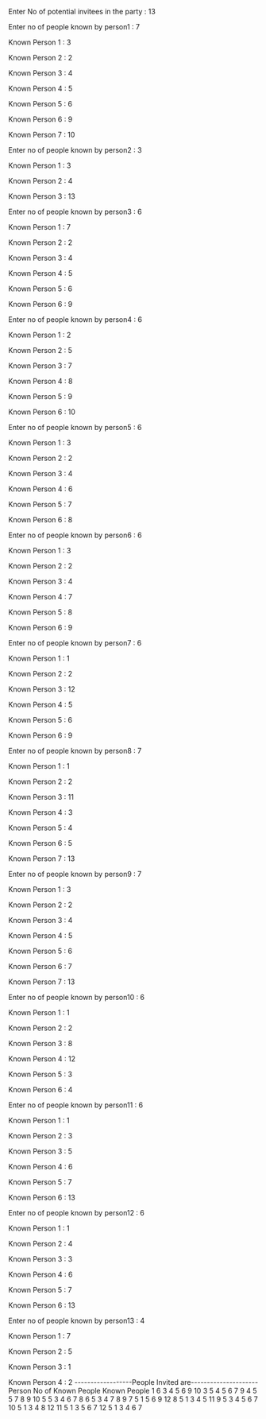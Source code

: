 Enter No of potential invitees in the party : 13

 Enter no of people known by person1 : 7

 Known Person 1 : 3

 Known Person 2 : 2

 Known Person 3 : 4

 Known Person 4 : 5

 Known Person 5 : 6

 Known Person 6 : 9

 Known Person 7 : 10

 Enter no of people known by person2 : 3

 Known Person 1 : 3

 Known Person 2 : 4

 Known Person 3 : 13

 Enter no of people known by person3 : 6

 Known Person 1 : 7

 Known Person 2 : 2

 Known Person 3 : 4

 Known Person 4 : 5

 Known Person 5 : 6

 Known Person 6 : 9

 Enter no of people known by person4 : 6

 Known Person 1 : 2

 Known Person 2 : 5

 Known Person 3 : 7

 Known Person 4 : 8

 Known Person 5 : 9

 Known Person 6 : 10

 Enter no of people known by person5 : 6

 Known Person 1 : 3

 Known Person 2 : 2

 Known Person 3 : 4

 Known Person 4 : 6

 Known Person 5 : 7

 Known Person 6 : 8

 Enter no of people known by person6 : 6

 Known Person 1 : 3

 Known Person 2 : 2

 Known Person 3 : 4

 Known Person 4 : 7

 Known Person 5 : 8

 Known Person 6 : 9

 Enter no of people known by person7 : 6

 Known Person 1 : 1

 Known Person 2 : 2

 Known Person 3 : 12

 Known Person 4 : 5

 Known Person 5 : 6

 Known Person 6 : 9

 Enter no of people known by person8 : 7

 Known Person 1 : 1

 Known Person 2 : 2

 Known Person 3 : 11

 Known Person 4 : 3

 Known Person 5 : 4

 Known Person 6 : 5

 Known Person 7 : 13

 Enter no of people known by person9 : 7

 Known Person 1 : 3

 Known Person 2 : 2

 Known Person 3 : 4

 Known Person 4 : 5

 Known Person 5 : 6

 Known Person 6 : 7

 Known Person 7 : 13

 Enter no of people known by person10 : 6

 Known Person 1 : 1

 Known Person 2 : 2

 Known Person 3 : 8

 Known Person 4 : 12

 Known Person 5 : 3

 Known Person 6 : 4

 Enter no of people known by person11 : 6

 Known Person 1 : 1

 Known Person 2 : 3

 Known Person 3 : 5

 Known Person 4 : 6

 Known Person 5 : 7

 Known Person 6 : 13

 Enter no of people known by person12 : 6

 Known Person 1 : 1

 Known Person 2 : 4

 Known Person 3 : 3

 Known Person 4 : 6

 Known Person 5 : 7

 Known Person 6 : 13

 Enter no of people known by person13 : 4

 Known Person 1 : 7

 Known Person 2 : 5

 Known Person 3 : 1

 Known Person 4 : 2
------------------People Invited are---------------------
 Person 	 No of Known People 	 Known People 
   1    	        6       	   3 4 5 6 9 10 
   3    	        5       	   4 5 6 7 9 
   4    	        5       	   5 7 8 9 10 
   5    	        5       	   3 4 6 7 8 
   6    	        5       	   3 4 7 8 9 
   7    	        5       	   1 5 6 9 12 
   8    	        5       	   1 3 4 5 11 
   9    	        5       	   3 4 5 6 7 
   10    	        5       	   1 3 4 8 12 
   11    	        5       	   1 3 5 6 7 
   12    	        5       	   1 3 4 6 7 
